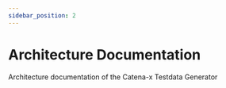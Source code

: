 ```yaml
---
sidebar_position: 2
---
```


# Architecture Documentation

Architecture documentation of the Catena-x Testdata Generator
